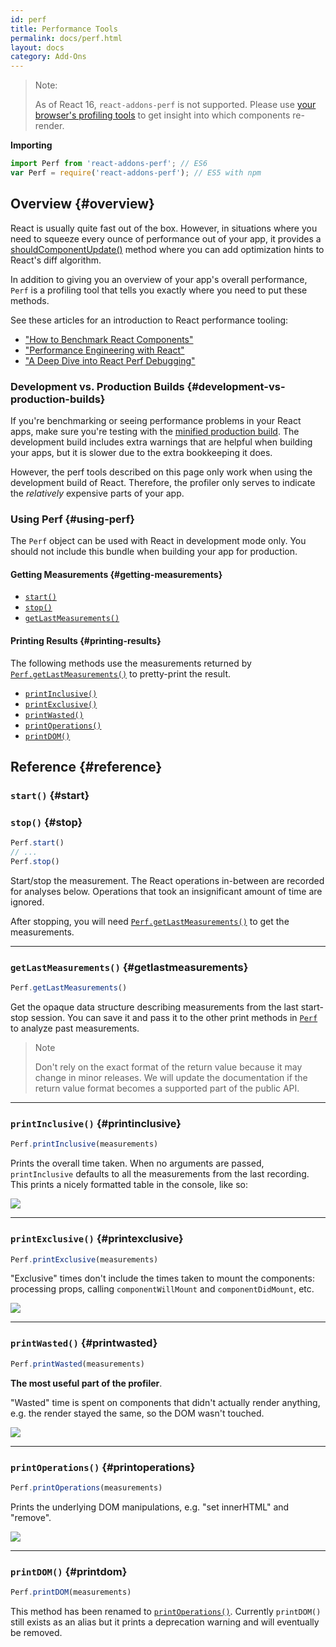 ```yaml
---
id: perf
title: Performance Tools
permalink: docs/perf.html
layout: docs
category: Add-Ons
---
```


> Note:
>
> As of React 16, `react-addons-perf` is not supported. Please use [your browser's profiling tools](/docs/optimizing-performance.html#profiling-components-with-the-chrome-performance-tab) to get insight into which components re-render.

**Importing**

```javascript
import Perf from 'react-addons-perf'; // ES6
var Perf = require('react-addons-perf'); // ES5 with npm
```


## Overview {#overview}

React is usually quite fast out of the box. However, in situations where you need to squeeze every ounce of performance out of your app, it provides a [shouldComponentUpdate()](/docs/react-component.html#shouldcomponentupdate) method where you can add optimization hints to React's diff algorithm.

In addition to giving you an overview of your app's overall performance, `Perf` is a profiling tool that tells you exactly where you need to put these methods.

See these articles for an introduction to React performance tooling:

 - ["How to Benchmark React Components"](https://medium.com/code-life/how-to-benchmark-react-components-the-quick-and-dirty-guide-f595baf1014c)
 - ["Performance Engineering with React"](https://benchling.engineering/performance-engineering-with-react-e03013e53285)
 - ["A Deep Dive into React Perf Debugging"](https://benchling.engineering/a-deep-dive-into-react-perf-debugging-fd2063f5a667) 

### Development vs. Production Builds {#development-vs-production-builds}

If you're benchmarking or seeing performance problems in your React apps, make sure you're testing with the [minified production build](/downloads.html). The development build includes extra warnings that are helpful when building your apps, but it is slower due to the extra bookkeeping it does.

However, the perf tools described on this page only work when using the development build of React. Therefore, the profiler only serves to indicate the _relatively_ expensive parts of your app.

### Using Perf {#using-perf}

The `Perf` object can be used with React in development mode only. You should not include this bundle when building your app for production.

#### Getting Measurements {#getting-measurements}

 - [`start()`](#start)
 - [`stop()`](#stop)
 - [`getLastMeasurements()`](#getlastmeasurements)

#### Printing Results {#printing-results}

The following methods use the measurements returned by [`Perf.getLastMeasurements()`](#getlastmeasurements) to pretty-print the result.

 - [`printInclusive()`](#printinclusive)
 - [`printExclusive()`](#printexclusive)
 - [`printWasted()`](#printwasted)
 - [`printOperations()`](#printoperations)
 - [`printDOM()`](#printdom)

## Reference {#reference}

### `start()` {#start}
### `stop()` {#stop}

```javascript
Perf.start()
// ...
Perf.stop()
```

Start/stop the measurement. The React operations in-between are recorded for analyses below. Operations that took an insignificant amount of time are ignored.

After stopping, you will need [`Perf.getLastMeasurements()`](#getlastmeasurements) to get the measurements.

* * *

### `getLastMeasurements()` {#getlastmeasurements}

```javascript
Perf.getLastMeasurements()
```

Get the opaque data structure describing measurements from the last start-stop session. You can save it and pass it to the other print methods in [`Perf`](#printing-results) to analyze past measurements.

> Note
>
> Don't rely on the exact format of the return value because it may change in minor releases. We will update the documentation if the return value format becomes a supported part of the public API.

* * *

### `printInclusive()` {#printinclusive}

```javascript
Perf.printInclusive(measurements)
```

Prints the overall time taken. When no arguments are passed, `printInclusive` defaults to all the measurements from the last recording. This prints a nicely formatted table in the console, like so:

![](../images/docs/perf-inclusive.png)

* * *

### `printExclusive()` {#printexclusive}

```javascript
Perf.printExclusive(measurements)
```

"Exclusive" times don't include the times taken to mount the components: processing props, calling `componentWillMount` and `componentDidMount`, etc.

![](../images/docs/perf-exclusive.png)

* * *

### `printWasted()` {#printwasted}

```javascript
Perf.printWasted(measurements)
```

**The most useful part of the profiler**.

"Wasted" time is spent on components that didn't actually render anything, e.g. the render stayed the same, so the DOM wasn't touched.

![](../images/docs/perf-wasted.png)

* * *

### `printOperations()` {#printoperations}

```javascript
Perf.printOperations(measurements)
```

Prints the underlying DOM manipulations, e.g. "set innerHTML" and "remove".

![](../images/docs/perf-dom.png)

* * *

### `printDOM()` {#printdom}

```javascript
Perf.printDOM(measurements)
```

This method has been renamed to [`printOperations()`](#printoperations). Currently `printDOM()` still exists as an alias but it prints a deprecation warning and will eventually be removed.
